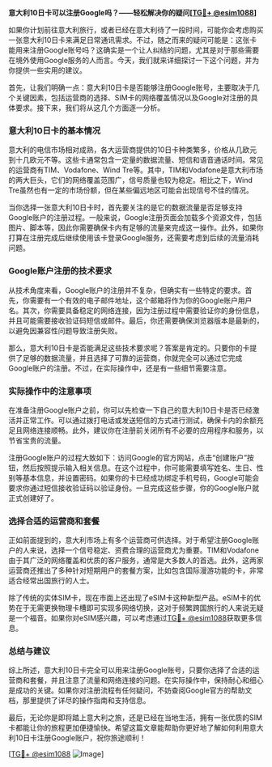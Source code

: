 **意大利10日卡可以注册Google吗？——轻松解决你的疑问[[TG💪+ @esim1088](https://t.me/s/esim1088)]**

如果你计划前往意大利旅行，或者已经在意大利待了一段时间，可能你会考虑购买一张意大利10日卡来满足日常通讯需求。不过，随之而来的疑问可能是：这张卡能用来注册Google账号吗？这确实是一个让人纠结的问题，尤其是对于那些需要在境外使用Google服务的人而言。今天，我们就来详细探讨一下这个问题，并为你提供一些实用的建议。

首先，让我们明确一点：意大利10日卡是否能够注册Google账号，主要取决于几个关键因素，包括运营商的选择、SIM卡的网络覆盖情况以及Google对注册的具体要求。接下来，我们将从这几个方面逐一分析。

### 意大利10日卡的基本情况

意大利的电信市场相对成熟，各大运营商提供的10日卡种类繁多，价格从几欧元到十几欧元不等。这些卡通常包含一定量的数据流量、短信和语音通话时间。常见的运营商有TIM、Vodafone、Wind Tre等。其中，TIM和Vodafone是意大利市场的两大巨头，它们的网络覆盖范围广，信号质量也较为稳定。相比之下，Wind Tre虽然也有一定的市场份额，但在某些偏远地区可能会出现信号不佳的情况。

当你选择一张意大利10日卡时，首先要关注的是它的数据流量是否足够支持Google账户的注册过程。一般来说，Google注册页面会加载多个资源文件，包括图片、脚本等，因此你需要确保卡内有足够的流量来完成这一操作。此外，如果你打算在注册完成后继续使用该卡登录Google服务，还需要考虑到后续的流量消耗问题。

### Google账户注册的技术要求

从技术角度来看，Google账户的注册并不复杂，但确实有一些特定的要求。首先，你需要有一个有效的电子邮件地址，这个邮箱将作为你的Google账户用户名。其次，你需要具备稳定的网络连接，因为注册过程中需要验证你的身份信息，并且可能需要接收验证码短信或邮件。最后，你还需要确保浏览器版本是最新的，以避免因兼容性问题导致注册失败。

那么，意大利10日卡是否能满足这些技术要求呢？答案是肯定的。只要你的卡提供了足够的数据流量，并且选择了可靠的运营商，你就完全可以通过它完成Google账户的注册。不过，在实际操作中，还是有一些细节需要注意。

### 实际操作中的注意事项

在准备注册Google账户之前，你可以先检查一下自己的意大利10日卡是否已经激活并正常工作。可以通过拨打电话或发送短信的方式进行测试，确保卡内的余额充足且网络连接顺畅。此外，建议你在注册前关闭所有不必要的应用程序和服务，以节省宝贵的流量。

注册Google账户的过程大致如下：访问Google的官方网站，点击“创建账户”按钮，然后按照提示输入相关信息。在这个过程中，你可能需要填写姓名、生日、性别等基本信息，并设置密码。如果你的卡已经成功绑定手机号码，Google可能会要求你通过短信接收验证码以验证身份。一旦完成这些步骤，你的Google账户就正式创建好了。

### 选择合适的运营商和套餐

正如前面提到的，意大利市场上有多个运营商可供选择。对于希望注册Google账户的人来说，选择一个信号稳定、资费合理的运营商尤为重要。TIM和Vodafone由于其广泛的网络覆盖和优质的客户服务，通常是大多数人的首选。此外，这两家运营商还推出了多种针对短期用户的套餐方案，比如包含国际漫游功能的卡，非常适合经常出国旅行的人士。

除了传统的实体SIM卡，现在市面上还出现了eSIM卡这种新型产品。eSIM卡的优势在于无需更换物理卡槽即可实现多网络切换，这对于频繁跨国旅行的人来说无疑是一个福音。如果你对eSIM感兴趣，可以考虑通过[TG💪+ @esim1088](https://t.me/s/esim1088)获取更多信息。

### 总结与建议

综上所述，意大利10日卡完全可以用来注册Google账号，只要你选择了合适的运营商和套餐，并且注意了流量和网络连接的问题。在实际操作中，保持耐心和细心是成功的关键。如果你对注册流程有任何疑问，不妨查阅Google官方的帮助文档，那里提供了详尽的操作指南和支持信息。

最后，无论你是即将踏上意大利之旅，还是已经在当地生活，拥有一张优质的SIM卡都能让你的旅程更加便捷愉快。希望这篇文章能帮助你更好地了解如何利用意大利10日卡注册Google账户，祝你旅途顺利！

[[TG💪+ @esim1088](https://t.me/s/esim1088) ![Image](https://i.postimg.cc/4NQfJmqS/Snipaste-2025-05-13-00-14-12.png)]